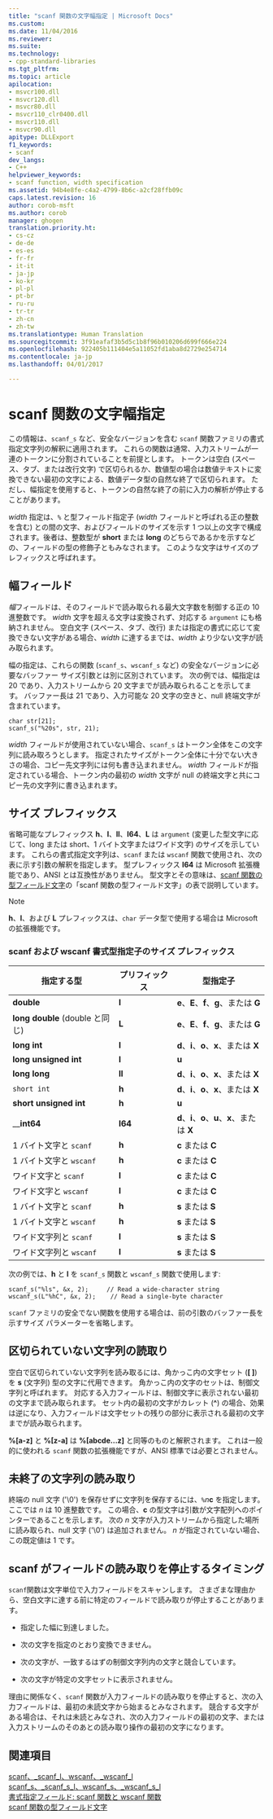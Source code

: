 ```yaml
---
title: "scanf 関数の文字幅指定 | Microsoft Docs"
ms.custom: 
ms.date: 11/04/2016
ms.reviewer: 
ms.suite: 
ms.technology:
- cpp-standard-libraries
ms.tgt_pltfrm: 
ms.topic: article
apilocation:
- msvcr100.dll
- msvcr120.dll
- msvcr80.dll
- msvcr110_clr0400.dll
- msvcr110.dll
- msvcr90.dll
apitype: DLLExport
f1_keywords:
- scanf
dev_langs:
- C++
helpviewer_keywords:
- scanf function, width specification
ms.assetid: 94b4e8fe-c4a2-4799-8b6c-a2cf28ffb09c
caps.latest.revision: 16
author: corob-msft
ms.author: corob
manager: ghogen
translation.priority.ht:
- cs-cz
- de-de
- es-es
- fr-fr
- it-it
- ja-jp
- ko-kr
- pl-pl
- pt-br
- ru-ru
- tr-tr
- zh-cn
- zh-tw
ms.translationtype: Human Translation
ms.sourcegitcommit: 3f91eafaf3b5d5c1b8f96b010206d699f666e224
ms.openlocfilehash: 922405b111404e5a11052fd1aba8d2729e254714
ms.contentlocale: ja-jp
ms.lasthandoff: 04/01/2017

---
```

# <a name="scanf-width-specification"></a>scanf 関数の文字幅指定
この情報は、`scanf_s` など、安全なバージョンを含む `scanf` 関数ファミリの書式指定文字列の解釈に適用されます。 これらの関数は通常、入力ストリームが一連のトークンに分割されていることを前提とします。 トークンは空白 (スペース、タブ、または改行文字) で区切られるか、数値型の場合は数値テキストに変換できない最初の文字による、数値データ型の自然な終了で区切られます。 ただし、幅指定を使用すると、トークンの自然な終了の前に入力の解析が停止することがあります。  
  
 *width* 指定は、`%` と型フィールド指定子 (*width* フィールドと呼ばれる正の整数を含む) との間の文字、およびフィールドのサイズを示す 1 つ以上の文字で構成されます。後者は、整数型が **short** または **long** のどちらであるかを示すなどの、フィールドの型の修飾子ともみなされます。 このような文字はサイズのプレフィックスと呼ばれます。  
  
## <a name="the-width-field"></a>幅フィールド  
 *幅*フィールドは、そのフィールドで読み取られる最大文字数を制御する正の 10 進整数です。 *width* 文字を超える文字は変換されず、対応する `argument` にも格納されません。 空白文字 (スペース、タブ、改行) または指定の書式に応じて変換できない文字がある場合、*width* に達するまでは、*width* より少ない文字が読み取られます。  
  
 幅の指定は、これらの関数 (`scanf_s`、`wscanf_s` など) の安全なバージョンに必要なバッファー サイズ引数とは別に区別されています。 次の例では、幅指定は 20 であり、入力ストリームから 20 文字までが読み取られることを示してます。 バッファー長は 21 であり、入力可能な 20 文字の空きと、null 終端文字が含まれています。  
  
```  
char str[21];  
scanf_s("%20s", str, 21);  
```  
  
 *width* フィールドが使用されていない場合、`scanf_s` はトークン全体をこの文字列に読み取ろうとします。 指定されたサイズがトークン全体に十分でない大きさの場合、コピー先文字列には何も書き込まれません。 *width* フィールドが指定されている場合、トークン内の最初の *width* 文字が null の終端文字と共にコピー先の文字列に書き込まれます。  
  
## <a name="the-size-prefix"></a>サイズ プレフィックス  
 省略可能なプレフィックス **h**、**l**、**ll**、**I64**、**L** は `argument` (変更した型文字に応じて、long または short、1 バイト文字またはワイド文字) のサイズを示しています。 これらの書式指定文字列は、`scanf` または `wscanf` 関数で使用され、次の表に示す引数の解釈を指定します。 型プレフィックス **I64** は Microsoft 拡張機能であり、ANSI とは互換性がありません。 型文字とその意味は、[scanf 関数の型フィールド文字](../c-runtime-library/scanf-type-field-characters.md)の「scanf 関数の型フィールド文字」の表で説明しています。  
  
> [!NOTE]
>  **h**、**l**、および **L** プレフィックスは、`char` データ型で使用する場合は Microsoft の拡張機能です。  
  
### <a name="size-prefixes-for-scanf-and-wscanf-format-type-specifiers"></a>scanf および wscanf 書式型指定子のサイズ プレフィックス  
  
|指定する型|プリフィックス|型指定子|  
|----------------|----------------|-------------------------|  
|**double**|**l**|**e**、**E**、**f**、**g**、または **G**|  
|**long double** (double と同じ)|**L**|**e**、**E**、**f**、**g**、または **G**|  
|**long int**|**l**|**d**、**i**、**o**、**x**、または **X**|  
|**long unsigned int**|**l**|**u**|  
|**long long**|**ll**|**d**、**i**、**o**、**x**、または **X**|  
|`short int`|**h**|**d**、**i**、**o**、**x**、または **X**|  
|**short unsigned int**|**h**|**u**|  
|__**int64**|**I64**|**d**、**i**、**o**、**u**、**x**、または **X**|  
|1 バイト文字と `scanf`|**h**|**c** または **C**|  
|1 バイト文字と `wscanf`|**h**|**c** または **C**|  
|ワイド文字と `scanf`|**l**|**c** または **C**|  
|ワイド文字と `wscanf`|**l**|**c** または **C**|  
|1 バイト文字と `scanf`|**h**|**s** または **S**|  
|1 バイト文字と `wscanf`|**h**|**s** または **S**|  
|ワイド文字列と `scanf`|**l**|**s** または **S**|  
|ワイド文字列と `wscanf`|**l**|**s** または **S**|  
  
 次の例では、**h** と **l** を `scanf_s` 関数と `wscanf_s` 関数で使用します:  
  
```  
scanf_s("%ls", &x, 2);     // Read a wide-character string  
wscanf_s(L"%hC", &x, 2);    // Read a single-byte character  
```  
  
 `scanf` ファミリの安全でない関数を使用する場合は、前の引数のバッファー長を示すサイズ パラメーターを省略します。  
  
## <a name="reading-undelimited-strings"></a>区切られていない文字列の読取り  
 空白で区切られていない文字列を読み取るには、角かっこ内の文字セット (**[ ]**) を **s** (文字列) 型の文字に代用できます。 角かっこ内の文字のセットは、制御文字列と呼ばれます。 対応する入力フィールドは、制御文字に表示されない最初の文字まで読み取られます。 セット内の最初の文字がカレット (**^**) の場合、効果は逆になり、入力フィールドは文字セットの残りの部分に表示される最初の文字までが読み取られます。  
  
 **%[a-z]** と **%[z-a]** は **%[abcde...z]** と同等のものと解釈されます。 これは一般的に使われる `scanf` 関数の拡張機能ですが、ANSI 標準では必要とされません。  
  
## <a name="reading-unterminated-strings"></a>未終了の文字列の読み取り  
 終端の null 文字 ('\0') を保存せずに文字列を保存するには、`%`*n***c** を指定します。ここでは *n* は 10 進整数です。 この場合、**c** の型文字は引数が文字配列へのポインターであることを示します。 次の *n* 文字が入力ストリームから指定した場所に読み取られ、null 文字 ('\0') は追加されません。 *n* が指定されていない場合、この既定値は 1 です。  
  
## <a name="when-scanf-stops-reading-a-field"></a>scanf がフィールドの読み取りを停止するタイミング  
 `scanf`関数は文字単位で入力フィールドをスキャンします。 さまざまな理由から、空白文字に達する前に特定のフィールドで読み取りが停止することがあります。  
  
-   指定した幅に到達しました。  
  
-   次の文字を指定のとおり変換できません。  
  
-   次の文字が、一致するはずの制御文字列内の文字と競合しています。  
  
-   次の文字が特定の文字セットに表示されません。  
  
 理由に関係なく、`scanf` 関数が入力フィールドの読み取りを停止すると、次の入力フィールドは、最初の未読文字から始まるとみなされます。 競合する文字がある場合は、それは未読とみなされ、次の入力フィールドの最初の文字、または入力ストリームのそのあとの読み取り操作の最初の文字になります。  
  
## <a name="see-also"></a>関連項目  
 [scanf、_scanf_l、wscanf、_wscanf_l](../c-runtime-library/reference/scanf-scanf-l-wscanf-wscanf-l.md)   
 [scanf_s、_scanf_s_l、wscanf_s、_wscanf_s_l](../c-runtime-library/reference/scanf-s-scanf-s-l-wscanf-s-wscanf-s-l.md)   
 [書式指定フィールド: scanf 関数と wscanf 関数](../c-runtime-library/format-specification-fields-scanf-and-wscanf-functions.md)   
 [scanf 関数の型フィールド文字](../c-runtime-library/scanf-type-field-characters.md)
